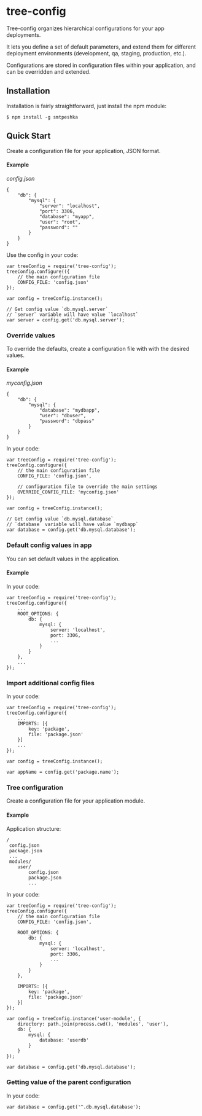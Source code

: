 # tree-config

Tree-config organizes hierarchical configurations for your app deployments.

It lets you define a set of default parameters, and extend them
for different deployment environments (development, qa, staging, production, etc.).

Configurations are stored in configuration files within your application,
and can be overridden and extended.

## Installation

Installation is fairly straightforward, just install the npm module:

    $ npm install -g smtpeshka

## Quick Start

Create a configuration file for your application, JSON format.

#### Example

*config.json*

    {
        "db": {
            "mysql": {
                "server": "localhost",
                "port": 3306,
                "database": "myapp",
                "user": "root",
                "password": ""
            }
        }
    }

Use the config in your code:

    var treeConfig = require('tree-config');
    treeConfig.configure(({
        // the main configuration file
        CONFIG_FILE: 'config.json'
    });

    var config = treeConfig.instance();

    // Get config value `db.mysql.server`
    // `server` variable will have value `localhost`
    var server = config.get('db.mysql.server');


### Override values

To override the defaults, create a configuration file with
with the desired values.

#### Example

*myconfig.json*

    {
        "db": {
            "mysql": {
                "database": "mydbapp",
                "user": "dbuser",
                "password": "dbpass"
            }
        }
    }

In your code:

    var treeConfig = require('tree-config');
    treeConfig.configure({
        // the main configuration file
        CONFIG_FILE: 'config.json',

        // configuration file to override the main settings
        OVERRIDE_CONFIG_FILE: 'myconfig.json'
    });

    var config = treeConfig.instance();

    // Get config value `db.mysql.database`
    // `database` variable will have value `mydbapp`
    var database = config.get('db.mysql.database');


### Default config values in app

You can set default values in the application.

#### Example

In your code:

    var treeConfig = require('tree-config');
    treeConfig.configure({
        ...
        ROOT_OPTIONS: {
            db: {
                mysql: {
                    server: 'localhost',
                    port: 3306,
                    ...
                }
            }
        },
        ...
    });


### Import additional config files

In your code:

    var treeConfig = require('tree-config');
    treeConfig.configure({
        ...
        IMPORTS: [{
            key: 'package',
            file: 'package.json'
        }]
        ...
    });

    var config = treeConfig.instance();

    var appName = config.get('package.name');


### Tree configuration

Create a configuration file for your application module.


#### Example

Application structure:

    /
     config.json
     package.json
     ...
     modules/
        user/
            config.json
            package.json
            ...

In your code:

    var treeConfig = require('tree-config');
    treeConfig.configure({
        // the main configuration file
        CONFIG_FILE: 'config.json',

        ROOT_OPTIONS: {
            db: {
                mysql: {
                    server: 'localhost',
                    port: 3306,
                    ...
                }
            }
        },

        IMPORTS: [{
            key: 'package',
            file: 'package.json'
        }]
    });

    var config = treeConfig.instance('user-module', {
        directory: path.join(process.cwd(), 'modules', 'user'),
        db: {
            mysql: {
                database: 'userdb'
            }
        }
    });

    var database = config.get('db.mysql.database');


### Getting value of the parent configuration

In your code:

    var database = config.get('^.db.mysql.database');
